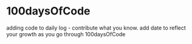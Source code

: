 # 100daysOfCode
adding code to daily log - contribute what you know. add date to reflect your growth as you go through 100daysOfCode
